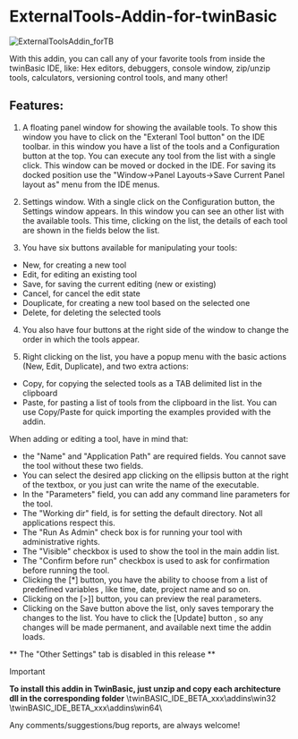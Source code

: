 # ExternalTools-Addin-for-twinBasic
![ExternalToolsAddin_forTB](https://github.com/sokinkeso/ExternalTools-Addin-for-twinBasic/assets/113173954/250e281c-63c1-457d-a752-5e89531a97f3)

With this addin, you can call any of your favorite tools from inside the twinBasic IDE,
like: Hex editors, debuggers, console window, zip/unzip tools, calculators, versioning control tools, and many other!

Features:
------------

1) A floating panel window for showing the available tools. To show this window you have to click on the "Exteranl Tool button" on the IDE toolbar.
in this window you have a list of the tools and a Configuration button at the top.
You can execute any tool from the list with a single click.
This window can be moved or docked in the IDE. For saving its docked position use the "Window->Panel Layouts->Save Current Panel layout as"
menu from the IDE menus.

2) Settings window. With a single click on the Configuration button, the Settings window appears. 
In this window you can see an other list with the available tools. 
This time, clicking on the list, the details of each tool are shown in the fields below the list.

3) You have six buttons available for manipulating your tools: 
 - New, for creating a new tool 
 - Edit, for editing an existing tool 
 - Save, for saving the current editing (new or existing)
 - Cancel, for cancel the edit state 
 - Douplicate, for creating a new tool based on the selected one
 - Delete, for deleting the selected tools

4) You also have four buttons at the right side of the window to change the order in which the tools appear.

5) Right clicking on the list, you have a popup menu with the basic actions (New, Edit, Duplicate), and
   two extra actions:
- Copy, for copying the selected tools as a TAB delimited list in the clipboard
- Paste, for pasting a list of tools from the clipboard in the list.
You can use Copy/Paste for quick importing the examples provided with the addin.

When adding or editing a tool, have in mind that:
 - the "Name" and "Application Path" are required fields. You cannot save the tool without these two fields.
 - You can select the desired app clicking on the ellipsis button at the right of the textbox, or you just can write the name of the executable.
 - In the "Parameters" field, you can add any command line parameters for the tool.
 - The "Working dir" field, is for setting the default directory. Not all applications respect this.
 - The "Run As Admin" check box is for running your tool with administrative rights.
 - The "Visible" checkbox is used to show the tool in the main addin list.
 - The "Confirm before run" checkbox is used to ask for confirmation before running the tool.
 - Clicking the [*] button, you have the ability to choose from a list of predefined variables , like time, date, project name and so on.
 - Clicking on the [>]] button, you can preview the real parameters.
 - Clicking on the Save button above the list, only saves temporary the changes to the list.
   You have to click the [Update] button , so any changes will be made permanent, and available next time the addin loads.


** The "Other Settings" tab is disabled in this release **


> [!IMPORTANT]  
> **To install this addin in TwinBasic, just unzip and copy each architecture dll in the corresponding folder**
> \twinBASIC_IDE_BETA_xxx\addins\win32\
> \twinBASIC_IDE_BETA_xxx\addins\win64\


Any comments/suggestions/bug reports,  are always welcome!
